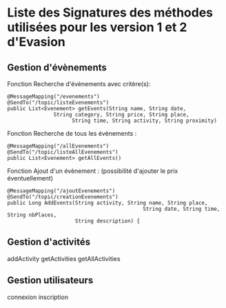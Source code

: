 # Liste des Signatures des méthodes utilisées pour les version 1 et 2 d'Evasion

## Gestion d'évènements

Fonction Recherche d'évènements avec critère(s):
```
@MessageMapping("/evenements")
@SendTo("/topic/listeEvenements")
public List<Evenement> getEvents(String name, String date, 
               String category, String price, String place,
       				 String time, String activity, String proximity)
```

Fonction Recherche de tous les évènements :
```
@MessageMapping("/allEvenements")
@SendTo("/topic/listeAllEvenements")
public List<Evenement> getAllEvents()
```

Fonction Ajout d'un évènement : (possibilité d'ajouter le prix éventuellement)
```
@MessageMapping("/ajoutEvenements")
@SendTo("/topic/creationEvenements")
public Long AddEvents(String activity, String name, String place, 
									 		String date, String time, String nbPlaces, 
                      String description) {
```

## Gestion d'activités
addActivity
getActivities
getAllActivities

## Gestion utilisateurs
connexion
inscription
